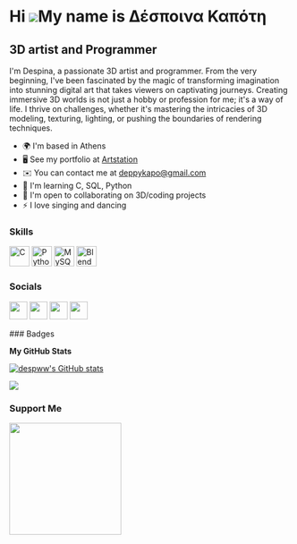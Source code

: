 Hi ![](https://user-images.githubusercontent.com/18350557/176309783-0785949b-9127-417c-8b55-ab5a4333674e.gif)My name is Δέσποινα Καπότη
=======================================================================================================================================

3D artist and Programmer
---------

I'm Despina, a passionate 3D artist and programmer. From the very beginning, I've been fascinated by the magic of transforming imagination into stunning digital art that takes viewers on captivating journeys. Creating immersive 3D worlds is not just a hobby or profession for me; it's a way of life. I thrive on challenges, whether it's mastering the intricacies of 3D modeling, texturing, lighting, or pushing the boundaries of rendering techniques.

* 🌍  I'm based in Athens
* 🖥️  See my portfolio at [Artstation](http://despinakapoti5.artstation.com/)
* ✉️  You can contact me at [deppykapo@gmail.com](mailto:deppykapo@gmail.com)
* 🧠  I'm learning C, SQL, Python
* 🤝  I'm open to collaborating on 3D/coding projects
* ⚡  I love singing and dancing

### Skills

<p align="left">
<a href="https://docs.microsoft.com/en-us/cpp/?view=msvc-170" target="_blank" rel="noreferrer"><img src="https://raw.githubusercontent.com/danielcranney/readme-generator/main/public/icons/skills/c-colored.svg" width="36" height="36" alt="C" /></a>
<a href="https://www.python.org/" target="_blank" rel="noreferrer"><img src="https://raw.githubusercontent.com/danielcranney/readme-generator/main/public/icons/skills/python-colored.svg" width="36" height="36" alt="Python" /></a>
<a href="https://www.mysql.com/" target="_blank" rel="noreferrer"><img src="https://raw.githubusercontent.com/danielcranney/readme-generator/main/public/icons/skills/mysql-colored.svg" width="36" height="36" alt="MySQL" /></a>
<a href="https://www.blender.org/" target="_blank" rel="noreferrer"><img src="https://raw.githubusercontent.com/danielcranney/readme-generator/main/public/icons/skills/blender-colored.svg" width="36" height="36" alt="Blender" /></a>
</p>

### Socials

<p align="left"> <a href="https://discord.com/users/1041104406856343675" target="_blank" rel="noreferrer"><img src="https://raw.githubusercontent.com/danielcranney/readme-generator/main/public/icons/socials/discord.svg" width="32" height="32" /></a> <a href="https://www.facebook.com/profile.php?id=100087770427318" target="_blank" rel="noreferrer"><img src="https://raw.githubusercontent.com/danielcranney/readme-generator/main/public/icons/socials/facebook.svg" width="32" height="32" /></a> <a href="https://www.github.com/despww" target="_blank" rel="noreferrer"><img src="https://raw.githubusercontent.com/danielcranney/readme-generator/main/public/icons/socials/github.svg" width="32" height="32" /></a> <a href="https://www.linkedin.com/in/despww" target="_blank" rel="noreferrer"><img src="https://raw.githubusercontent.com/danielcranney/readme-generator/main/public/icons/socials/linkedin.svg" width="32" height="32" /></a></p>
### Badges

<b>My GitHub Stats</b>

<a href="http://www.github.com/despww"><img src="https://github-readme-stats.vercel.app/api?username=despww&show_icons=true&hide=&count_private=true&title_color=0891b2&text_color=ffffff&icon_color=0891b2&bg_color=1c1917&hide_border=true&show_icons=true" alt="despww's GitHub stats" /></a>

<a href="http://www.github.com/despww"><img src="https://github-readme-streak-stats.herokuapp.com/?user=despww&stroke=ffffff&background=1c1917&ring=0891b2&fire=0891b2&currStreakNum=ffffff&currStreakLabel=0891b2&sideNums=ffffff&sideLabels=ffffff&dates=ffffff&hide_border=true" /></a>

### Support Me

<a href="https://www.buymeacoffee.com/despww"><img src="https://cdn.buymeacoffee.com/buttons/v2/default-yellow.png" width="200" /></a>
